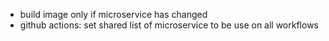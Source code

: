 * build image only if microservice has changed
* github actions: set shared list of microservice to be use on all workflows
